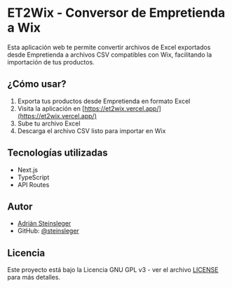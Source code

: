# ET2Wix - Conversor de Empretienda a Wix

Esta aplicación web te permite convertir archivos de Excel exportados desde Empretienda a archivos CSV compatibles con Wix, facilitando la importación de tus productos.

## ¿Cómo usar?

1. Exporta tus productos desde Empretienda en formato Excel
2. Visita la aplicación en [https://et2wix.vercel.app/](https://et2wix.vercel.app/)
3. Sube tu archivo Excel
4. Descarga el archivo CSV listo para importar en Wix

## Tecnologías utilizadas

- Next.js
- TypeScript
- API Routes

## Autor

- [Adrián Steinsleger](https://www.linkedin.com/in/adriansteinsleger/)
- GitHub: [@steinsleger](https://github.com/steinsleger/)

## Licencia

Este proyecto está bajo la Licencia GNU GPL v3 - ver el archivo [LICENSE](LICENSE) para más detalles.

